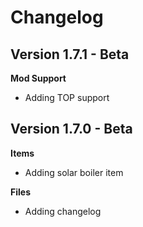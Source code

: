 # Changelog

## Version 1.7.1 - Beta

**Mod Support**
- Adding TOP support

## Version 1.7.0 - Beta

**Items**
- Adding solar boiler item

**Files**
- Adding changelog